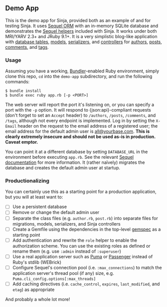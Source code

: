 ## Demo App

This is the demo app for Sinja, provided both as an example of and for testing
Sinja. It uses [Sequel ORM](http://sequel.jeremyevans.net) with an in-memory
SQLite database and demonstrates the [Sequel
helpers](/lib/sinja/helpers/sequel.rb) included with Sinja. It works under both
MRI/YARV 2.3+ and JRuby 9.1+. It is a very simplistic blog-like application
with [database
tables](http://sequel.jeremyevans.net/rdoc/files/doc/schema_modification_rdoc.html),
[models](http://sequel.jeremyevans.net/rdoc/files/README_rdoc.html#label-Sequel+Models),
[serializers](https://github.com/fotinakis/jsonapi-serializers), and
[controllers](/) for [authors](/demo-app/classes/author.rb),
[posts](/demo-app/classes/post.rb), [comments](/demo-app/classes/comment.rb),
and [tags](/demo-app/classes/tag.rb).

### Usage

Assuming you have a working, [Bundler](http://bundler.io)-enabled Ruby
environment, simply clone this repo, `cd` into the `demo-app` subdirectory, and
run the following commands:

```
$ bundle install
$ bundle exec ruby app.rb [-p <PORT>]
```

The web server will report the port it's listening on, or you can specify a
port with the `-p` option. It will respond to {json:api}-compliant requests
(don't forget to set an `Accept` header) to `/authors`, `/posts`, `/comments`,
and `/tags`, although not every endpoint is implemented. Log in by setting the
`X-Email` header on the request to the email address of a registered user; the
email address for the default admin user is all@yourbase.com. **This is clearly
extremely insecure and should not be used as-is in production. Caveat emptor.**

You can point it at a different database by setting `DATABASE_URL` in the
environment before executing `app.rb`. See the relevant [Sequel
documentation](http://sequel.jeremyevans.net/rdoc/files/doc/opening_databases_rdoc.html)
for more information. It (rather na&iuml;vely) migrates the database and
creates the default admin user at startup.

### Productionalizing

You can certainly use this as a starting point for a production application,
but you will at least want to:

- [ ] Use a persistent database
- [ ] Remove or change the default admin user
- [ ] Separate the class files (e.g. `author.rb`, `post.rb`) into separate
      files for migrations, models, serializers, and Sinja controllers
- [ ] Create a Gemfile using the dependencies in the top-level
      [gemspec](/sinja.gemspec) as a starting point
- [ ] Add authentication and rewrite the `role` helper to enable the
      authorization scheme. You can use the existing roles as defined or rename
      them (e.g. use `:admin` instead of `:superuser`)
- [ ] Use a real application server such as [Puma](http://puma.io) or
      [Passenger](https://www.phusionpassenger.com) instead of Ruby's
      stdlib (WEBrick)
- [ ] Configure Sequel's connection pool (i.e. `:max_connections`) to match the
      application server's thread pool (if any) size, e.g.
      `Puma.cli_config.options[:max_threads]`
- [ ] Add caching directives (i.e. `cache_control`, `expires`, `last_modified`,
      and `etag`) as appropriate

And probably a whole lot more!
